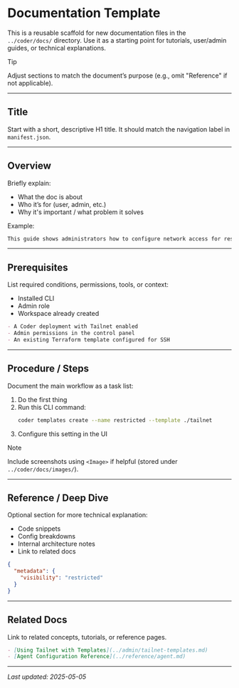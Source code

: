 # Documentation Template

This is a reusable scaffold for new documentation files in the `../coder/docs/` directory. Use it as a starting point for tutorials, user/admin guides, or technical explanations.

> [!TIP]
> Adjust sections to match the document’s purpose (e.g., omit "Reference" if not applicable).

---

## Title

Start with a short, descriptive H1 title. It should match the navigation label in `manifest.json`.

---

## Overview

Briefly explain:
- What the doc is about
- Who it’s for (user, admin, etc.)
- Why it's important / what problem it solves

Example:
```md
This guide shows administrators how to configure network access for restricted templates using the Tailnet system.
```

---

## Prerequisites

List required conditions, permissions, tools, or context:
- Installed CLI
- Admin role
- Workspace already created

```md
- A Coder deployment with Tailnet enabled
- Admin permissions in the control panel
- An existing Terraform template configured for SSH
```

---

## Procedure / Steps

Document the main workflow as a task list:

1. Do the first thing
2. Run this CLI command:
   ```bash
   coder templates create --name restricted --template ./tailnet
   ```
3. Configure this setting in the UI

> [!NOTE]
> Include screenshots using `<Image>` if helpful (stored under `../coder/docs/images/`).

---

## Reference / Deep Dive

Optional section for more technical explanation:
- Code snippets
- Config breakdowns
- Internal architecture notes
- Link to related docs

```json
{
  "metadata": {
    "visibility": "restricted"
  }
}
```

---

## Related Docs

Link to related concepts, tutorials, or reference pages.

```md
- [Using Tailnet with Templates](../admin/tailnet-templates.md)
- [Agent Configuration Reference](../reference/agent.md)
```

---

_Last updated: 2025-05-05_
